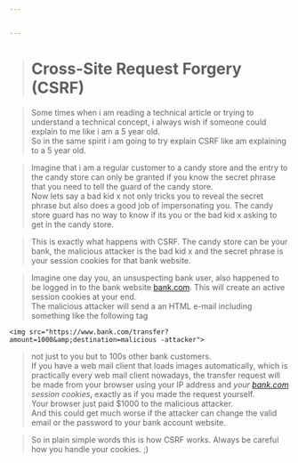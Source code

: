 ```yaml
---


---
```


<blockquote>
<h1 id="cross-site-request-forgery-csrf">Cross-Site Request Forgery (CSRF)</h1>
</blockquote>
<blockquote>
<p>Some times when i am reading a technical article or trying to understand a technical concept, i always wish if someone could explain to me like i am a 5 year old.<br>
So in the same spirit i am going to try explain CSRF like am explaining to a 5 year old.</p>
</blockquote>
<blockquote>
<p>Imagine that i am a regular customer to a candy store and the entry to the candy store can only be granted if you know the secret phrase that you need to tell the guard of the candy store.<br>
Now lets say a bad kid x not only tricks you to reveal the secret phrase but also does a good job of impersonating you. The candy store guard has no way to know if its you or the bad kid x asking to get in the candy store.</p>
</blockquote>
<blockquote>
<p>This is exactly what happens  with CSRF.  The candy  store can be your bank, the malicious attacker is the bad kid x and the secret phrase is your session cookies for that bank website.</p>
</blockquote>
<blockquote>
<p>Imagine one day you, an unsuspecting bank user, also happened to be logged in to the bank website <a href="http://bank.com">bank.com</a>. This will create an active session cookies at your end.<br>
The malicious attacker will send a an HTML e-mail including something like the following tag</p>
</blockquote>
<pre><code>&lt;img src="https://www.bank.com/transfer?amount=1000&amp;amp;destination=malicious -attacker"&gt;
</code></pre>
<blockquote>
<p>not just to you but to 100s other bank customers.<br>
If you have a web mail client that loads images automatically, which is practically every web mail client nowadays, the transfer request will be made from your browser using your IP address and <em>your <a href="http://bank.com">bank.com</a> session cookies</em>, exactly as if you made the request yourself.<br>
Your browser just paid $1000 to the malicious attacker.<br>
And this could get much worse if the attacker can change the valid email or the password to your bank account website.</p>
</blockquote>
<blockquote>
<p>So in plain simple words this is how CSRF works. Always be careful how you handle your cookies. ;)</p>
</blockquote>

